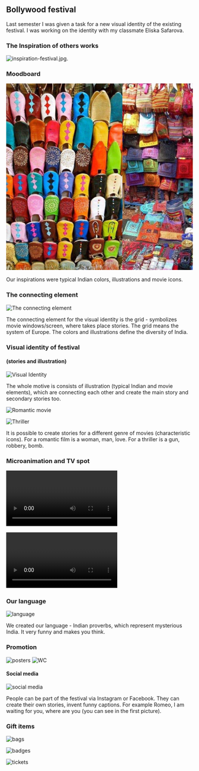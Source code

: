 
## Bollywood festival

Last semester I was given a task for a new visual identity of the existing festival.
I was working on the identity with my classmate Eliska Safarova.

### The Inspiration of others works

![inspiration-festival.jpg.](./img/inspiration-festival.jpg)

### Moodboard

![Moodboard.](inspiration-festival-colors.jpg)

Our inspirations were typical Indian colors, illustrations and movie icons.

### The connecting element
![The connecting element](element-festival.jpg)

The connecting element for the visual identity is the grid - symbolizes movie windows/screen, where takes place stories.
The grid means the system of Europe. The colors and illustrations define the diversity of India.

### Visual identity of festival  
#### (stories and illustration)
![Visual Identity](stories-illustrations-festival.jpg)

The whole motive is consists of illustration (typical Indian and movie elements), which are connecting each other and create the main story and secondary stories too. 

![Romantic movie](romantic-movie-festival.jpg)

![Thriller](thriller-festival.jpg)

It is possible to create stories for a different genre of movies (characteristic icons). For a romantic film is a woman, man, love. For a thriller is a gun, robbery, bomb.

### Microanimation and TV spot

![Microanimation](microanimation.mp4)

![TV spot](TV-spot.mp4)

### Our language 

![language](language-festival.jpg)

We created our language - Indian proverbs, which represent mysterious India. It very funny and makes you think. 

### Promotion

![posters](posters-festival.jpg)
![WC](wc-festival.jpg)

#### Social media

![social media](social-media-festival.jpg)

People can be part of the festival via Instagram or Facebook. They can create their own stories, invent funny captions. For example Romeo, I am waiting for you, where are you (you can see in the first picture).

### Gift items

![bags](bag-festival.jpg)

![badges](badges-festival.jpg)

![tickets](tickets-festival.jpg)





